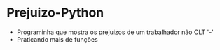 # Prejuizo-Python

- Programinha que mostra os prejuizos de um trabalhador não CLT '-'
- Praticando mais de funções
